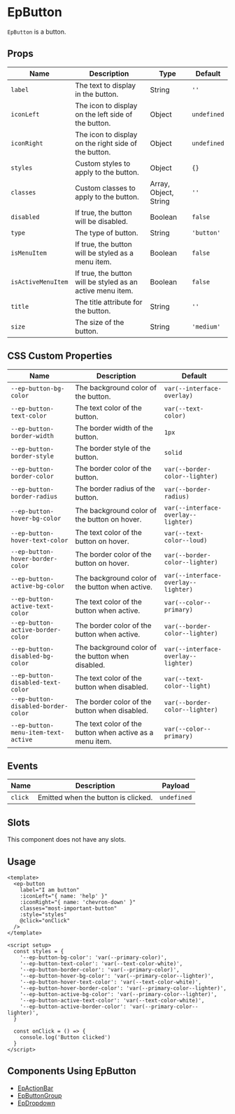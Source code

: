 # EpButton

`EpButton` is a button.

## Props

| Name | Description | Type | Default |
|------|-------------|------|---------|
| `label` | The text to display in the button. | String | `''` |
| `iconLeft` | The icon to display on the left side of the button. | Object | `undefined` |
| `iconRight` | The icon to display on the right side of the button. | Object | `undefined` |
| `styles` | Custom styles to apply to the button. | Object | `{}` |
| `classes` | Custom classes to apply to the button. | Array, Object, String | `''` |
| `disabled` | If true, the button will be disabled. | Boolean | `false` |
| `type` | The type of button. | String | `'button'` |
| `isMenuItem` | If true, the button will be styled as a menu item. | Boolean | `false` |
| `isActiveMenuItem` | If true, the button will be styled as an active menu item. | Boolean | `false` |
| `title` | The title attribute for the button. | String | `''` |
| `size` | The size of the button. | String | `'medium'` |

## CSS Custom Properties

| Name | Description | Default |
|------|-------------|---------|
| `--ep-button-bg-color` | The background color of the button. | `var(--interface-overlay)` |
| `--ep-button-text-color` | The text color of the button. | `var(--text-color)` |
| `--ep-button-border-width` | The border width of the button. | `1px` |
| `--ep-button-border-style` | The border style of the button. | `solid` |
| `--ep-button-border-color` | The border color of the button. | `var(--border-color--lighter)` |
| `--ep-button-border-radius` | The border radius of the button. | `var(--border-radius)` |
| `--ep-button-hover-bg-color` | The background color of the button on hover. | `var(--interface-overlay--lighter)` |
| `--ep-button-hover-text-color` | The text color of the button on hover. | `var(--text-color--loud)` |
| `--ep-button-hover-border-color` | The border color of the button on hover. | `var(--border-color--lighter)` |
| `--ep-button-active-bg-color` | The background color of the button when active. | `var(--interface-overlay--lighter)` |
| `--ep-button-active-text-color` | The text color of the button when active. | `var(--color--primary)` |
| `--ep-button-active-border-color` | The border color of the button when active. | `var(--border-color--lighter)` |
| `--ep-button-disabled-bg-color` | The background color of the button when disabled. | `var(--interface-overlay--lighter)` |
| `--ep-button-disabled-text-color` | The text color of the button when disabled. | `var(--text-color--light)` |
| `--ep-button-disabled-border-color` | The border color of the button when disabled. | `var(--border-color--lighter)` |
| `--ep-button-menu-item-text-active` | The text color of the button when active as a menu item. | `var(--color--primary)` |

## Events

| Name | Description | Payload |
|------|-------------|---------|
| `click` | Emitted when the button is clicked. | `undefined` |

## Slots

This component does not have any slots.

## Usage

```vue
<template>
  <ep-button
    label="I am button"
    :iconLeft="{ name: 'help' }"
    :iconRight="{ name: 'chevron-down' }"
    classes="most-important-button"
    :style="styles"
    @click="onClick"
  />
</template>

<script setup>
  const styles = {
    '--ep-button-bg-color': 'var(--primary-color)',
    '--ep-button-text-color': 'var(--text-color-white)',
    '--ep-button-border-color': 'var(--primary-color)',
    '--ep-button-hover-bg-color': 'var(--primary-color--lighter)',
    '--ep-button-hover-text-color': 'var(--text-color-white)',
    '--ep-button-hover-border-color': 'var(--primary-color--lighter)',
    '--ep-button-active-bg-color': 'var(--primary-color--lighter)',
    '--ep-button-active-text-color': 'var(--text-color-white)',
    '--ep-button-active-border-color': 'var(--primary-color--lighter)',
  }

  const onClick = () => {
    console.log('Button clicked')
  }
</script>
```

## Components Using EpButton
- [EpActionBar](./EpActionBar.md)
- [EpButtonGroup](./EpButtonGroup.md)
- [EpDropdown](./EpDropdown.md)